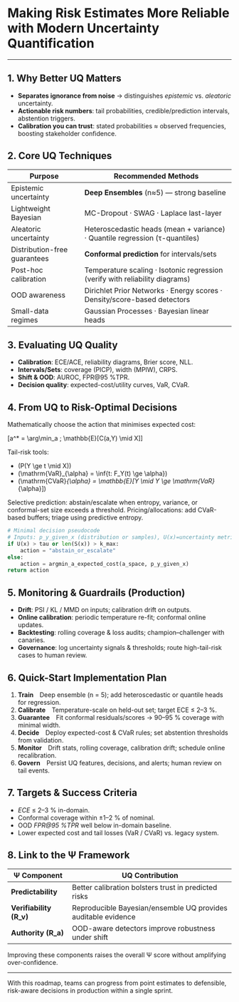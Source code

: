 # Making Risk Estimates More Reliable with Modern Uncertainty Quantification

---

## 1. Why Better UQ Matters

- **Separates ignorance from noise** → distinguishes *epistemic* vs. *aleatoric* uncertainty.
- **Actionable risk numbers**: tail probabilities, credible/prediction intervals, abstention triggers.
- **Calibration you can trust**: stated probabilities ≈ observed frequencies, boosting stakeholder confidence.

## 2. Core UQ Techniques

| Purpose | Recommended Methods |
| --- | --- |
| Epistemic uncertainty | **Deep Ensembles** (n≈5) — strong baseline |
| Lightweight Bayesian | MC-Dropout · SWAG · Laplace last-layer |
| Aleatoric uncertainty | Heteroscedastic heads (mean + variance) · Quantile regression (τ-quantiles) |
| Distribution-free guarantees | **Conformal prediction** for intervals/sets |
| Post-hoc calibration | Temperature scaling · Isotonic regression (verify with reliability diagrams) |
| OOD awareness | Dirichlet Prior Networks · Energy scores · Density/score-based detectors |
| Small-data regimes | Gaussian Processes · Bayesian linear heads |

## 3. Evaluating UQ Quality

- **Calibration**: ECE/ACE, reliability diagrams, Brier score, NLL.
- **Intervals/Sets**: coverage (PICP), width (MPIW), CRPS.
- **Shift & OOD**: AUROC, FPR@95 %TPR.
- **Decision quality**: expected-cost/utility curves, VaR, CVaR.

## 4. From UQ to Risk-Optimal Decisions

Mathematically choose the action that minimises expected cost:

\[a^* = \arg\min_a \; \mathbb{E}[C(a,Y) \mid X]\]

Tail-risk tools:

- \(P(Y \ge t \mid X)\)
- \(\mathrm{VaR}_{\alpha} = \inf\{t: F_Y(t) \ge \alpha\}\)
- \(\mathrm{CVaR}_{\alpha} = \mathbb{E}[Y \mid Y \ge \mathrm{VaR}_{\alpha}]\)

Selective prediction: abstain/escalate when entropy, variance, or conformal-set size exceeds a threshold. Pricing/allocations: add CVaR-based buffers; triage using predictive entropy.

```python
# Minimal decision pseudocode
# Inputs: p_y_given_x (distribution or samples), U(x)=uncertainty metric, S(x)=conformal set
if U(x) > tau or len(S(x)) > k_max:
    action = "abstain_or_escalate"
else:
    action = argmin_a_expected_cost(a_space, p_y_given_x)
return action
```

## 5. Monitoring & Guardrails (Production)

- **Drift**: PSI / KL / MMD on inputs; calibration drift on outputs.
- **Online calibration**: periodic temperature re-fit; conformal online updates.
- **Backtesting**: rolling coverage & loss audits; champion–challenger with canaries.
- **Governance**: log uncertainty signals & thresholds; route high-tail-risk cases to human review.

## 6. Quick-Start Implementation Plan

1. **Train** Deep ensemble (n = 5); add heteroscedastic or quantile heads for regression.
2. **Calibrate** Temperature-scale on held-out set; target ECE ≤ 2–3 %.
3. **Guarantee** Fit conformal residuals/scores → 90–95 % coverage with minimal width.
4. **Decide** Deploy expected-cost & CVaR rules; set abstention thresholds from validation.
5. **Monitor** Drift stats, rolling coverage, calibration drift; schedule online recalibration.
6. **Govern** Persist UQ features, decisions, and alerts; human review on tail events.

## 7. Targets & Success Criteria

- *ECE* ≤ 2–3 % in-domain.
- Conformal coverage within ±1–2 % of nominal.
- OOD *FPR@95 %TPR* well below in-domain baseline.
- Lower expected cost and tail losses (VaR / CVaR) vs. legacy system.

## 8. Link to the Ψ Framework

| Ψ Component | UQ Contribution |
| --- | --- |
| **Predictability** | Better calibration bolsters trust in predicted risks |
| **Verifiability (R_v)** | Reproducible Bayesian/ensemble UQ provides auditable evidence |
| **Authority (R_a)** | OOD-aware detectors improve robustness under shift |

Improving these components raises the overall Ψ score without amplifying over-confidence.

---
With this roadmap, teams can progress from point estimates to defensible, risk-aware decisions in production within a single sprint.